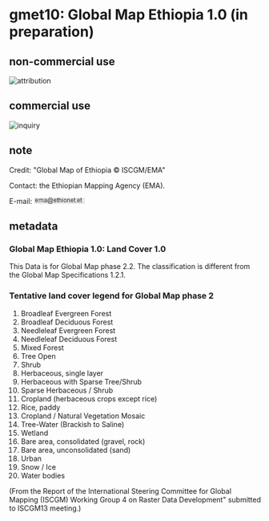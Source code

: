 # gmet10: Global Map Ethiopia 1.0 (in preparation)
## non-commercial use
![attribution](https://globalmaps.github.io/globalmaps/attribution.png)
## commercial use
![inquiry](https://globalmaps.github.io/globalmaps/inquiry.png)

## note
Credit: "Global Map of Ethiopia © ISCGM/EMA"

Contact: the Ethiopian Mapping Agency (EMA).

E-mail: ![email](email.png)

## metadata
### Global Map Ethiopia 1.0: Land Cover 1.0

This Data is for Global Map phase 2.2. The classification is different from the Global Map Specifications 1.2.1.

### Tentative land cover legend for Global Map phase 2
1.  Broadleaf Evergreen Forest		
2.  Broadleaf Deciduous Forest		
3.  Needleleaf Evergreen Forest		
4.  Needleleaf Deciduous Forest		
5.  Mixed Forest				
6.  Tree Open				
7.  Shrub				
8.  Herbaceous, single layer			
9.  Herbaceous with Sparse Tree/Shrub	
10.  Sparse Herbaceous / Shrub		
11.  Cropland (herbaceous crops except rice)	
12.  Rice, paddy				
13.  Cropland / Natural Vegetation Mosaic	
14.  Tree-Water (Brackish to Saline)		
15.  Wetland				
16.  Bare area, consolidated (gravel, rock)	
17.  Bare area, unconsolidated (sand)		
18.  Urban				
19.  Snow / Ice				
20.  Water bodies

(From the Report of the International Steering Committee for Global Mapping (ISCGM) Working Group 4 on Raster Data Development" submitted to ISCGM13 meeting.)

